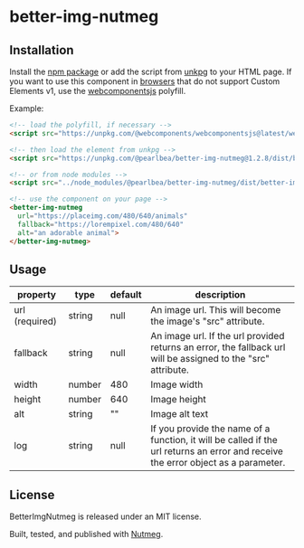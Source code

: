 # better-img-nutmeg

## Installation

Install the [npm package](https://www.npmjs.com/package/@pearlbea/better-img-nutmeg) or add the script from [unkpg](https://unpkg.com/@pearlbea/better-img-nutmeg@1.2.8/dist/better-img-nutmeg.min.js) to your HTML page. If you want to use this component in [browsers](https://caniuse.com/#feat=custom-elementsv1) that do not support Custom Elements v1, use the [webcomponentsjs](https://unpkg.com/@webcomponents/webcomponentsjs@latest/webcomponents-sd-ce.js) polyfill.

Example:

```html
<!-- load the polyfill, if necessary -->
<script src="https://unpkg.com/@webcomponents/webcomponentsjs@latest/webcomponents-sd-ce.js"></script>

<!-- then load the element from unkpg -->
<script src="https://unpkg.com/@pearlbea/better-img-nutmeg@1.2.8/dist/better-img-nutmeg.min.js"></script>

<!-- or from node modules -->
<script src="../node_modules/@pearlbea/better-img-nutmeg/dist/better-img-nutmeg.js"></script>

<!-- use the component on your page -->
<better-img-nutmeg
  url="https://placeimg.com/480/640/animals"
  fallback="https://lorempixel.com/480/640"
  alt="an adorable animal">
</better-img-nutmeg>
```

## Usage

| property       | type   | default | description                                                                                                                       |
| -------------- | ------ | ------- | --------------------------------------------------------------------------------------------------------------------------------- |
| url (required) | string | null    | An image url. This will become the image's "src" attribute.                                                                       |
| fallback       | string | null    | An image url. If the url provided returns an error, the fallback url will be assigned to the "src" attribute.                     |
| width          | number | 480     | Image width                                                                                                                       |
| height         | number | 640     | Image height                                                                                                                      |
| alt            | string | ""      | Image alt text                                                                                                                    |
| log            | string | null    | If you provide the name of a function, it will be called if the url returns an error and receive the error object as a parameter. |

## License

BetterImgNutmeg is released under an MIT license.

Built, tested, and published with [Nutmeg](https://nutmeg.tools).
